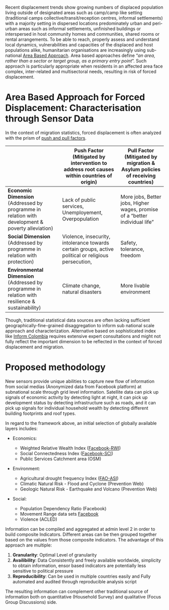Recent displacement trends show growing numbers of displaced population living outside of designated areas such as camp/camp like setting (traditional camps collective/transit/reception centres, informal settlements) with a majority setting in dispersed locations predominately urban and peri-urban areas such as informal settlements, unfinished buildings or interspersed in host community homes and communities, shared rooms or rental arrangements. To be able to reach, properly assess and understand local dynamics, vulnerabilities and capacities of the displaced and host populations alike, humanitarian organisations are increasingly using sub-national [Area Based Approach](https://www.humanitarianlibrary.org/collection/implementing-area-based-approaches). Area based approaches define “_an area, rather than a sector or target group, as a primary entry point_”. Such approach is particularly appropriate when residents in an affected area face complex, inter-related and multisectoral needs, resulting in risk of forced displacement.

# Area Based Approach for Forced Displacement: Characterisation through Sensor Data

In the context of migration statistics, forced displacement is often analyzed with the prism of [push and pull factors](https://immigrationforum.org/article/push-or-pull-factors-what-drives-central-american-migrants-to-the-u-s/). 

|                                                                                                | **Push Factor** (Mitigated by intervention to address root causes within countries of origin)         | **Pull Factor** (Mitigated by migration & Asylum policies of receiving countries)  |
|------------------------------------------------------------------------------------------------|-------------------------------------------------------------------------------------------------------|------------------------------------------------------------------------------------|
| **Economic Dimension** (Addressed by programme in relation with development & poverty alleviation) | Lack of public services, Unemployement, Overpopulation                                                | More jobs, Better jobs, Higher wages,  promise of a “better individual life”       |
| **Social Dimension** (Addressed by programme in relation with protection)                          | Violence, insecurity, intolerance towards certain groups, active political or religious persecution,  | Safety, tolerance, freedom                                                         |
| **Environmental Dimension** (Addressed by programme in relation with resilience & sustainability) | Climate change, natural disasters                                                                     | More livable environment                                                           |

Though, traditional statistical data sources are often lacking sufficient geographically-fine-grained disaggregation to inform sub national scale approach and characterization.  Alternative based on sophisticated index like [Inform Colombia](https://drmkc.jrc.ec.europa.eu/inform-index/INFORM-Subnational-Risk/Colombia) requires extensive expert consultations and might not fully reflect the important dimension to be reflected in the context of forced displacement and migration. 

# Proposed methodology

New sensors provide unique abilities to capture new  flow of information from social medias (Anonymized data from Facebook platform) at subnational scale through grid level information. Satellite data can pick up signals of economic activity by detecting light at night, it can pick up development status by detecting infrastructure such as roads, and it can pick up signals for individual household wealth by detecting different building footprints and roof types. 

In regard to the framework above, an initial selection of globally available layers includes: 

 *  Economics:
       * Weighted Relative Wealth Index ([Facebook-RWI](https://data.humdata.org/dataset/relative-wealth-index))
       * Social Connectedness Index ([Facebook-SCI](https://data.humdata.org/dataset/social-connectedness-index))
       * Public Services Catchment area (OSM)
   
 *  Environment:
       * Agricultural drought frequency Index ([FAO-ASI](http://www.fao.org/giews/earthobservation/country/index.jsp?code=SLV&lang=en))
       * Climatic Natural Risk - Flood and Cyclone  (Prevention Web)
       * Geologic Natural Risk - Earthquake and Volcano  (Prevention Web)
  
 *  Social: 
       * Population Dependency Ratio (Facebook)
       * Movement Range data sets  [Facebook](https://data.humdata.org/dataset/movement-range-maps)
       * Violence (ACLED)
 
Information can be compiled and aggregated at admin level 2 in order to build composite Indicators. Different areas can be then grouped together based on the values from those composite indicators. The advantage of this approach are multiple:
 1. __Granularity__: Optimal Level of granularity
 2. __Availibility__: Data Consistently and freely available worldwide, simplicity to obtain information, ensor based indicators are potentially less sensitive to political pressure
 3. __Reproducibility__: Can be used in multiple countries easily and Fully automated and audited through reproducible analysis script

The resulting information can complement other traditional source of information both on quantitative (Household Survey) and qualitative (Focus Group Discussions) side.


